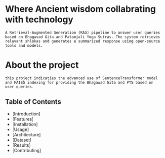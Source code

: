 # Where Ancient wisdom collabrating with technology
    A Retrieval-Augmented Generation (RAG) pipeline to answer user queries based on Bhagavad Gita and Patanjali Yoga Sutras. The system retrieves relevant shlokas and generates a summarized response using open-source tools and models.
# About the project  
    this project indicaties the advanced use of SentenceTransformer model and FAISS indexing for providing the Bhagawad Gita and PYS based on user queries.
## Table of Contents
- [Introduction]
- [Features]
- [Installation]
- [Usage]
- [Architecture]
- [Dataset]
- [Results]
- [Contributing]
